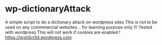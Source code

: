 # wp-dictionaryAttack
A simple script to do a dictionary attack on wordpress sites
This is not to be used on any commmercial websites... for learning purpose only !!!
Tested with wordpress
This will not work if cookies are enabled ! 
https://prot3ct3d.wordpress.com
